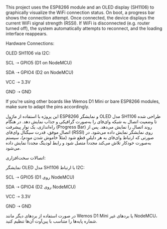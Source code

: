 This project uses the ESP8266 module and an OLED display (SH1106) to graphically visualize the WiFi connection status. On boot, a progress bar shows the connection attempt. Once connected, the device displays the current WiFi signal strength (RSSI).
If WiFi is disconnected (e.g. router turned off), the system automatically attempts to reconnect, and the loading interface reappears.

Hardware Connections:

OLED SH1106 via I2C:

SCL ➝ GPIO5 (D1 on NodeMCU)

SDA ➝ GPIO4 (D2 on NodeMCU)

VCC ➝ 3.3V

GND ➝ GND

If you're using other boards like Wemos D1 Mini or bare ESP8266 modules, make sure to adapt the pins accordingly.


این پروژه با استفاده از ماژول ESP8266 و نمایشگر OLED مدل SH1106 طراحی شده تا وضعیت اتصال به شبکه وای‌فای را به‌صورت گرافیکی و جذاب نمایش دهد. در هنگام راه‌اندازی، یک نوار پیشرفت (Progress Bar) روند اتصال را نمایش می‌دهد. پس از اتصال موفق، قدرت سیگنال وای‌فای (RSSI) روی نمایشگر نمایش داده می‌شود.
در صورتی که ارتباط وای‌فای به هر دلیلی قطع شود (مثلاً خاموش شدن مودم)، سیستم به‌صورت خودکار تلاش می‌کند مجدداً متصل شود و رابط لودینگ مجدداً نمایش داده می‌شود.

 اتصالات سخت‌افزاری:

نمایشگر OLED مدل SH1106 با ارتباط I2C:

SCL ➝ GPIO5 (D1 روی NodeMCU)

SDA ➝ GPIO4 (D2 روی NodeMCU)

VCC ➝ 3.3V

GND ➝ GND

در صورت استفاده از بردهای دیگر مانند Wemos D1 Mini یا بردهای غیر NodeMCU، شماره پایه‌ها را متناسب با پین‌آوت آن‌ها تنظیم کنید.


